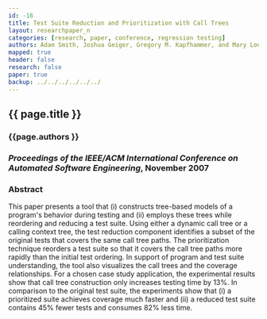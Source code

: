 ```yaml
---
id: -16
title: Test Suite Reduction and Prioritization with Call Trees
layout: researchpaper_n
categories: [research, paper, conference, regression testing]
authors: Adam Smith, Joshua Geiger, Gregory M. Kapfhammer, and Mary Lou Soffa
mapped: true
header: false
research: false
paper: true
backup: ../../../../../../
---
```


## {{ page.title }} [<i class="fa fa-download"></i>]({{site.baseurl}}download/research/papers/ase2007-smith-geiger-kapfhammer-soffa.pdf "Download this Paper!")

### {{page.authors }}

### <em>Proceedings of the IEEE/ACM International Conference on Automated Software Engineering</em>, November 2007 

### Abstract

This paper presents a tool that (i) constructs tree-based models of a program's behavior during testing and (ii) employs
these trees while reordering and reducing a test suite. Using either a dynamic call tree or a calling context tree, the
test reduction component identifies a subset of the original tests that covers the same call tree paths. The
prioritization technique reorders a test suite so that it covers the call tree paths more rapidly than the initial test
ordering. In support of program and test suite understanding, the tool also visualizes the call trees and the coverage
relationships. For a chosen case study application, the experimental results show that call tree construction only
increases testing time by 13%. In comparison to the original test suite, the experiments show that (i) a prioritized
suite achieves coverage much faster and (ii) a reduced test suite contains 45% fewer tests and consumes 82% less time.
